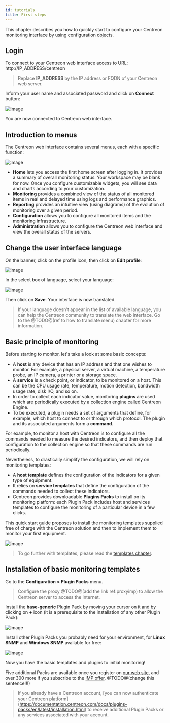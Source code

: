 ```yaml
---
id: tutorials
title: First steps
---
```


This chapter describes you how to quickly start to configure your Centreon monitoring interface by using configuration
objects.

## Login

To connect to your Centreon web interface access to URL: http://IP_ADDRESS/centreon

> Replace **IP_ADDRESS** by the IP address or FQDN of your Centreon web server.

Inform your user name and associated password and click on **Connect** button:

![image](assets/tutorials/aconnection.png)

You are now connected to Centreon web interface.

## Introduction to menus

The Centreon web interface contains several menus, each with a specific function:

![image](assets/tutorials/amenu.png)

* **Home** lets you access the first home screen after logging in. It provides a summary of overall monitoring status.
  Your workspace may be blank for now. Once you configure customizable widgets, you will see data and charts according
  to your customization.
* **Monitoring** provides a combined view of the status of all monitored items in real and delayed time using logs and
  performance graphics.
* **Reporting** provides an intuitive view (using diagrams) of the evolution of monitoring over a given period.
* **Configuration** allows you to configure all monitored items and the monitoring infrastructure.
* **Administration** allows you to configure the Centreon web interface and view the overall status of the servers.

## Change the user interface language

On the banner, click on the profile icon, then click on **Edit profile**:

![image](assets/tutorials/change_language_1.png)

In the select box of language, select your language:

![image](assets/tutorials/change_language_2.png)

Then click on **Save**. Your interface is now translated.

> If your language doesn't appear in the list of available language, you can help the Centreon community to translate
> the web interface. Go to the @TODO@(ref to how to translate menu) chapter for more information.

## Basic principle of monitoring

Before starting to monitor, let's take a look at some basic concepts:

* A **host** is any device that has an IP address and that one wishes to monitor. For example, a physical server, a
  virtual machine, a temperature probe, an IP camera, a printer or a storage space.
* A **service** is a check point, or indicator, to be monitored on a host. This can be the CPU usage rate, temperature,
  motion detection, bandwidth usage rate, disk I/O, and so on.
* In order to collect each indicator value, monitoring **plugins** are used which are periodically executed by a
  collection engine called Centreon Engine.
* To be executed, a plugin needs a set of arguments that define, for example, which host to connect to or through which protocol.
  The plugin and its associated arguments form a **command**.

For example, to monitor a host with Centreon is to configure all the commands needed to measure the desired indicators,
and then deploy that configuration to the collection engine so that these commands are run periodically.

Nevertheless, to drastically simplify the configuration, we will rely on monitoring templates:

* A **host template** defines the configuration of the indicators for a given type of equipment.
* It relies on **service templates** that define the configuration of the commands needed to collect these indicators.
* Centreon provides downloadable **Plugins Packs** to install on its monitoring platform: each Plugin Pack includes host
  and services templates to configure the monitoring of a particular device in a few clicks.

This quick start guide proposes to install the monitoring templates supplied free of charge with the Centreon solution
and then to implement them to monitor your first equipment.

![image](assets/tutorials/host_service_command.png)

> To go further with templates, please read the [templates chapter](../monitoring/templates#definition).

## Installation of basic monitoring templates

Go to the **Configuration \> Plugin Packs** menu.

> Configure the proxy @TODO@(add the link ref:proxyimp) to allow the Centreon server to access the Internet.

Install the **base-generic** Plugin Pack by moving your cursor on it and by clicking on **+** icon (it is a prerequisite
to the installation of any other Plugin Pack):

![image](assets/tutorials/pp_base_generic.png)

Install other Plugin Packs you probably need for your environment, for **Linux SNMP** and **Windows SNMP** available
for free:

![image](assets/tutorials/pp_install_basic.gif)

Now you have the basic templates and plugins to initial monitoring!

Five additional Packs are available once you register on [our web site](https://store.centreon.com), and over 300
more if you subscribe to the [IMP offer](https://store.centreon.com). @TODO@(change this sentence!!!)

> If you already have a Centreon account, [you can now authenticate your Centreon platform]
> (https://documentation.centreon.com/docs/plugins-packs/en/latest/installation.html)
> to receive additional Plugin Packs or any services associated with your account.
